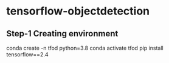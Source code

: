 # tensorflow-objectdetection

## Step-1 Creating environment
  conda create -n tfod python=3.8
  conda activate tfod
  pip install tensorflow==2.4
